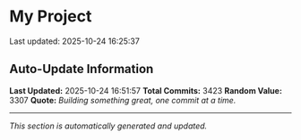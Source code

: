 # My Project


Last updated: 2025-10-24 16:25:37






































































































































































































































































































































































































































































































































































































































































































































































































































































































































































































































































































































































































































































































































































































































































































































































































































































































































































































































































































































































































































































































































































































































































































































































































































































































































































































































































































































































































































































































































































































































































































































































































































































































































































































































































































































































































































































































































































































































































































































































## Auto-Update Information

**Last Updated:** 2025-10-24 16:51:57
**Total Commits:** 3423
**Random Value:** 3307
**Quote:** _Building something great, one commit at a time._

---
_This section is automatically generated and updated._